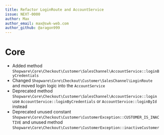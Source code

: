 ```yaml
---
title: Refactor LoginRoute and AccountService
issue: NEXT-0000
author: Max
author_email: max@swk-web.com
author_github: @aragon999
---
```

# Core
* Added method `Shopware\Core\Checkout\Customer\SalesChannel\AccountService::loginByCredentials`
* Changed `Shopware\Core\Checkout\Customer\SalesChannel\LoginRoute` and moved login logic into the `AccountService`
* Deprecated method `Shopware\Core\Checkout\Customer\SalesChannel\AccountService::login` use `AccountService::loginByCredentials` or `AccountService::loginById` instead
* Deprecated unused constant `Shopware\Core\Checkout\Customer\CustomerException::CUSTOMER_IS_INACTIVE` and unused method `Shopware\Core\Checkout\Customer\CustomerException::inactiveCustomer`
